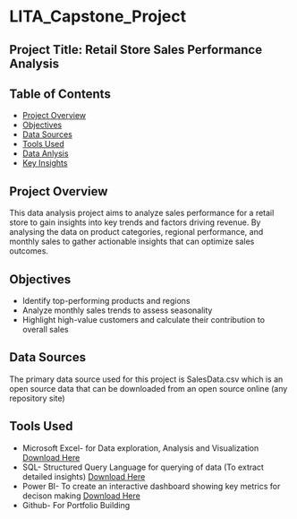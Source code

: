 # LITA_Capstone_Project

## Project Title: Retail Store Sales Performance Analysis

## Table of Contents
- [Project Overview](##Project-Overview)
- [Objectives](##Objectives)
- [Data Sources](##Data-Sources)
- [Tools Used](##Tools-Used)
- [Data Anlysis](##Data-Analysis)
- [Key Insights](##Key-Insights)

  
## Project Overview
This data analysis project aims to analyze sales performance for a retail store to gain insights into key trends and factors driving revenue. By analysing the data on product categories, regional performance, and monthly sales to gather actionable insights that can optimize sales outcomes.

## Objectives
- Identify top-performing products and regions
- Analyze monthly sales trends to assess seasonality
- Highlight high-value customers and calculate their contribution to overall sales

## Data Sources
The primary data source used for this project is SalesData.csv which is an open source data that can be downloaded from an open source online (any repository site) 

## Tools Used
- Microsoft Excel- for Data exploration, Analysis and Visualization [Download Here](https://bit.ly/3YSMLWv)
- SQL- Structured Query Language for querying of data (To extract detailed insights) [Download Here](https://bit.ly/3YSMLWv)
- Power BI- To create an interactive dashboard showing key metrics for decison making [Download Here](https://bit.ly/3YSMLWv)
- Github- For Portfolio Building

  

